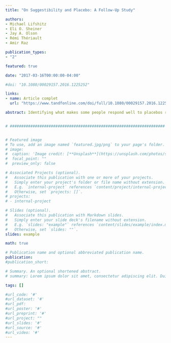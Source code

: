 ```yaml
---
title: "On Suggestibility and Placebo: A Follow-Up Study"

authors:
- Michael Lifshitz
- Eli O. Sheiner
- Jay A. Olson
- Rémi Thériault
- Amir Raz

publication_types:
- "2"

featured: true

date: "2017-03-16T00:00:00-04:00"

#doi: "10.1080/00029157.2016.1225252"

links: 
- name: Article complet
  url: "https://www.tandfonline.com/doi/full/10.1080/00029157.2016.1225252"

abstract: Identifying what makes some people respond well to placebos remains a major challenge. Here, we attempt to replicate an earlier study in which we found a relationship between hypnotic suggestibility and subjective ratings of relaxation following the ingestion of a placebo sedative (Sheiner, Lifshitz, & Raz, 2016). To assess the reliability of this effect, we tested 34 participants using a similar design. Participants ingested a placebo capsule in one of two conditions':' (1) relaxation, wherein we described the capsule as a herbal sedative, or (2) control, wherein we described the capsule as inert. To index placebo response, we collected measures of blood pressure and heart rate, as well as self-report ratings of relaxation and drowsiness. Despite using a similar experimental design as in our earlier study, we were unable to replicate the correlation between hypnotic suggestibility and placebo response. Furthermore, whereas in our former experiment we observed a change in subjective ratings of relaxation but no change in physiological measures, here we found that heart rate dropped in the relaxation condition while subjective ratings remained unchanged. Even within a consistent context of relaxation, therefore, our present results indicate that placebos may induce effects that are fickle, tenuous, and unreliable. Although we had low statistical power, our findings tentatively accord with the notion that placebo response likely involves a complex, multifaceted interaction between traits, expectancies, and contexts.


# ####################################################################


# Featured image
# To use, add an image named `featured.jpg/png` to your page's folder. 
# image:
#  caption: 'Image credit: [**Unsplash**](https://unsplash.com/photos/s9CC2SKySJM)'
#  focal_point: ""
#  preview_only: false

# Associated Projects (optional).
#   Associate this publication with one or more of your projects.
#   Simply enter your project's folder or file name without extension.
#   E.g. `internal-project` references `content/project/internal-project/index.md`.
#   Otherwise, set `projects: []`.
# projects:
# - internal-project

# Slides (optional).
#   Associate this publication with Markdown slides.
#   Simply enter your slide deck's filename without extension.
#   E.g. `slides: "example"` references `content/slides/example/index.md`.
#   Otherwise, set `slides: ""`.
slides: example

math: true

# Publication name and optional abbreviated publication name.
publication: 
#publication_short: 

# Summary. An optional shortened abstract.
# summary: Lorem ipsum dolor sit amet, consectetur adipiscing elit. Duis posuere tellus ac convallis placerat. Proin tincidunt magna sed ex sollicitudin condimentum.

tags: []

#url_code: '#'
#url_dataset: '#'
#url_pdf: 
#url_poster: '#'
#url_preprint: '#'
#url_project: ""
#url_slides: '#'
#url_source: '#'
#url_video: '#'
---
```

